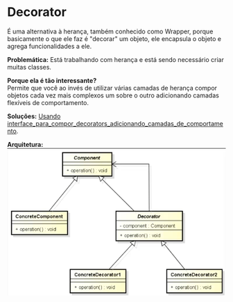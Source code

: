 # Decorator

É uma alternativa à herança, também conhecido como Wrapper, porque basicamente o que ele faz é "decorar" um objeto, ele encapsula o objeto e agrega funcionalidades a ele.

**Problemática:** Está trabalhando com herança e está sendo necessário criar muitas classes.

**Porque ela é tão interessante?**<br />
Permite que você ao invés de utilizar várias camadas de herança compor objetos cada vez mais complexos um sobre o outro adicionando camadas flexíveis de comportamento.

**Soluções:** [Usando interface_para_compor_decorators_adicionando_camadas_de_comportamento](src/github/decorator/shape/ShapeDecorator.java).

**Arquitetura:**<br />
![Decorator](assets/decorator.png)
